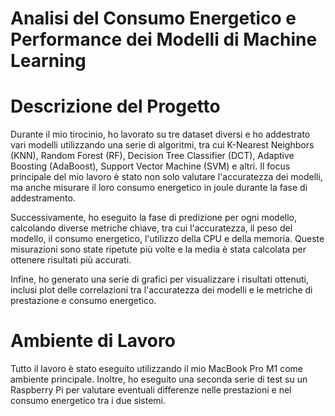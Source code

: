 # Analisi del Consumo Energetico e Performance dei Modelli di Machine Learning

# Descrizione del Progetto

Durante il mio tirocinio, ho lavorato su tre dataset diversi e ho addestrato vari modelli utilizzando una serie di algoritmi, tra cui K-Nearest Neighbors (KNN), Random Forest (RF), Decision Tree Classifier (DCT), Adaptive Boosting (AdaBoost), Support Vector Machine (SVM) e altri. Il focus principale del mio lavoro è stato non solo valutare l'accuratezza dei modelli, ma anche misurare il loro consumo energetico in joule durante la fase di addestramento.

Successivamente, ho eseguito la fase di predizione per ogni modello, calcolando diverse metriche chiave, tra cui l'accuratezza, il peso del modello, il consumo energetico, l'utilizzo della CPU e della memoria. Queste misurazioni sono state ripetute più volte e la media è stata calcolata per ottenere risultati più accurati.

Infine, ho generato una serie di grafici per visualizzare i risultati ottenuti, inclusi plot delle correlazioni tra l'accuratezza dei modelli e le metriche di prestazione e consumo energetico.

# Ambiente di Lavoro

Tutto il lavoro è stato eseguito utilizzando il mio MacBook Pro M1 come ambiente principale. Inoltre, ho eseguito una seconda serie di test su un Raspberry Pi per valutare eventuali differenze nelle prestazioni e nel consumo energetico tra i due sistemi.

